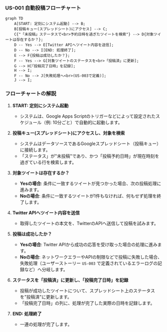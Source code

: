 ### US-001 自動投稿フローチャート

```mermaid
graph TD
    A[START: 定刻にシステム起動] --> B;
    B[投稿キュー(スプレッドシート)にアクセス] --> C;
    C{"「未投稿」ステータスで<br>予約日時を過ぎたツイートを検索"} --> D{対象ツイートは存在するか？};
    D -- Yes --> E[Twitter APIへツイート内容を送信];
    D -- No --> I[END: 処理終了];
    E --> F{投稿は成功したか？};
    F -- Yes --> G[対象ツイートのステータスを<br>「投稿済」に更新];
    G --> H[「投稿完了日時」を記録];
    H --> I;
    F -- No --> J[失敗処理へ<br>(US-003で定義)];
    J --> I;
```

### フローチャートの解説

1.  **START: 定刻にシステム起動**

      * システムは、Google Apps Scriptのトリガーなどによって設定されたスケジュール（例: 10分ごと）で自動的に起動します。

2.  **投稿キュー(スプレッドシート)にアクセスし、対象を検索**

      * システムはデータソースであるGoogleスプレッドシート（投稿キュー）に接続します。
      * 「ステータス」が"未投稿"であり、かつ「投稿予約日時」が現在時刻を過ぎている行を検索します。

3.  **対象ツイートは存在するか？**

      * **Yesの場合**: 条件に一致するツイートが見つかった場合、次の投稿処理に進みます。
      * **Noの場合**: 条件に一致するツイートが1件もなければ、何もせず処理を終了します。

4.  **Twitter APIへツイート内容を送信**

      * 取得したツイートの本文を、TwitterのAPIへ送信して投稿を試みます。

5.  **投稿は成功したか？**

      * **Yesの場合**: Twitter APIから成功の応答を受け取った場合の処理に進みます。
      * **Noの場合**: ネットワークエラーやAPIの制限などで投稿に失敗した場合、失敗処理（ユーザーストーリー `US-003` で定義されているエラーログの記録など）へ分岐します。

6.  **ステータスを「投稿済」に更新し、「投稿完了日時」を記録**

      * 投稿が成功したツイートについて、スプレッドシート上のステータスを"投稿済"に更新します。
      * 「投稿完了日時」の列に、処理が完了した実際の日時を記録します。

7.  **END: 処理終了**

      * 一連の処理が完了します。